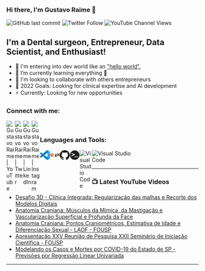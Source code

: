 ### Hi there, I'm Gustavo Raime 👋

![GitHub last commit](https://img.shields.io/github/last-commit/gu-raime/Dental-Informatics?color=r&label=Last%20Commit&logo=github&logoColor=black)
![Twitter Follow](https://img.shields.io/twitter/follow/gustavo_raime?label=Twitter&style=social)
![YouTube Channel Views](https://img.shields.io/youtube/channel/views/UCeMO0Hv5addN-5RzUqyzgQg?style=social) 

## I'm a Dental surgeon, Entrepreneur, Data Scientist, and Enthusiast!

- 🔭 I'm entering into dev world like an ["hello world".](https://github.com/facebookresearch/pytorch3d)
- 🌱 I’m currently learning everything 🤣
- 👯 I'm looking to collaborate with others entrepreneurs
- 🥅 2022 Goals: Looking for clinical expertise and AI development
- ⚡ Currently: Looking for new opportunities

### Connect with me:


[<img align="left" alt="Gustavo Raime | YouTube" width="22px" src="https://cdn.jsdelivr.net/npm/simple-icons@v3/icons/youtube.svg" />][youtube]
[<img align="left" alt="Gustavo Raime | Twitter" width="22px" src="https://cdn.jsdelivr.net/npm/simple-icons@v3/icons/twitter.svg" />][twitter]
[<img align="left" alt="Gustavo Raime | LinkedIn" width="22px" src="https://cdn.jsdelivr.net/npm/simple-icons@v3/icons/linkedin.svg" />][linkedin]
[<img align="left" alt="Gustavo Raime | Instagram" width="22px" src="https://cdn.jsdelivr.net/npm/simple-icons@v3/icons/instagram.svg" />][instagram]

<br />

### Languages and Tools:

<img align="left" alt="Visual Studio Code" width="26px" src="https://raw.githubusercontent.com/github/explore/80688e429a7d4ef2fca1e82350fe8e3517d3494d/topics/visual-studio-code/visual-studio-code.png" />

<img align="left" alt="Git" width="26px" src="https://raw.githubusercontent.com/github/explore/80688e429a7d4ef2fca1e82350fe8e3517d3494d/topics/git/git.png" /> 

<img align="left" alt="GitHub" width="26px" src="https://raw.githubusercontent.com/github/explore/78df643247d429f6cc873026c0622819ad797942/topics/github/github.png" />

<img align="left" alt="Terminal" width="26px" src="https://raw.githubusercontent.com/github/explore/80688e429a7d4ef2fca1e82350fe8e3517d3494d/topics/terminal/terminal.png" />

<img align="left" alt="Visual Studio Code" width="32px" src="https://www.vectorlogo.zone/logos/gitkraken/gitkraken-icon.svg" /> 

<img align="left" alt="Visual Studio Code" width="106px" src="https://www.python.org/static/community_logos/python-logo-inkscape.svg" />
<br />
<br />

---

### 📺 Latest YouTube Videos

<!-- YOUTUBE:START -->
- [Desafio 3D - Clínica Integrada: Regularização das malhas e Recorte dos Modelos Digitais](https://www.youtube.com/watch?v=AaOSy_N6I6U)
- [Anatomia Craniana: Músculos da Mímica, da Mastigação e Vascularização Superficial e Profunda da Face](https://www.youtube.com/watch?v=aIsEIvJ37ig)
- [Anatomia Craniana: Pontos Craniométricos, Estimativa de Idade e Diferenciação Sexual - LAOF - FOUSP](https://www.youtube.com/watch?v=MYu9dnMooxM)
- [Apresentação XXV Reunião de Pesquisa XXII Seminário de Iniciação Científica - FOUSP](https://www.youtube.com/watch?v=mTkLtrePmRs)
- [Modelando os Casos e Mortes por COVID-19 do Estado de SP - Previsões por Regressão Linear Univariada](https://www.youtube.com/watch?v=YFafeZDlikE)
<!-- YOUTUBE:END -->

---


[website]: https://codeSTACKr.com
[course]: http://vsCodeHero.com
[twitter]: https://twitter.com/gustavo_raime
[youtube]: https://www.youtube.com/channel/UCeMO0Hv5addN-5RzUqyzgQg
[instagram]: https://www.instagram.com/grhaime
[linkedin]: https://www.linkedin.com/in/gustavo-raime-health-innovation/


